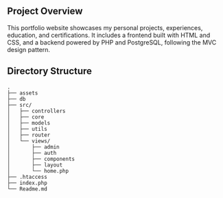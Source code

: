 ## Project Overview

This portfolio website showcases my personal projects, experiences, education, and certifications. It includes a frontend built with HTML and CSS, 
and a backend powered by PHP and PostgreSQL, following the MVC design pattern.

## Directory Structure

```
.
├── assets
├── db
├── src/
│   ├── controllers
│   ├── core
│   ├── models
│   ├── utils
│   ├── router
│   └── views/
│       ├── admin
│       ├── auth
│       ├── components
│       ├── layout
│       └── home.php
├── .htaccess
├── index.php
└── Readme.md

```